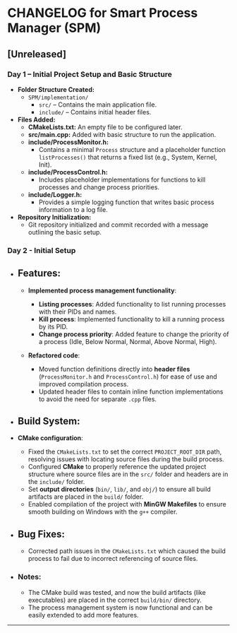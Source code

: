 # CHANGELOG for Smart Process Manager (SPM)

## [Unreleased]

### Day 1 – Initial Project Setup and Basic Structure
- **Folder Structure Created:**  
  - `SPM/implementation/`
    - `src/` – Contains the main application file.
    - `include/` – Contains initial header files.
- **Files Added:**
  - **CMakeLists.txt:** An empty file to be configured later.
  - **src/main.cpp:** Added with basic structure to run the application.
  - **include/ProcessMonitor.h:**  
    - Contains a minimal `Process` structure and a placeholder function `listProcesses()` that returns a fixed list (e.g., System, Kernel, Init).
  - **include/ProcessControl.h:**  
    - Includes placeholder implementations for functions to kill processes and change process priorities.
  - **include/Logger.h:**  
    - Provides a simple logging function that writes basic process information to a log file.
- **Repository Initialization:**  
  - Git repository initialized and commit recorded with a message outlining the basic setup.

### Day 2 - Initial Setup
- ## Features:
  - **Implemented process management functionality**:
    - **Listing processes**: Added functionality to list running processes with their PIDs and names.
    - **Kill process**: Implemented functionality to kill a running process by its PID.
    - **Change process priority**: Added feature to change the priority of a process (Idle, Below Normal, Normal, Above Normal, High).

  - **Refactored code**:
    - Moved function definitions directly into **header files** (`ProcessMonitor.h` and `ProcessControl.h`) for ease of use and improved compilation process.
    - Updated header files to contain inline function implementations to avoid the need for separate `.cpp` files.

 - ## Build System:
  - **CMake configuration**:
    - Fixed the `CMakeLists.txt` to set the correct `PROJECT_ROOT_DIR` path, resolving issues with locating source files during the build process.
    - Configured **CMake** to properly reference the updated project structure where source files are in the `src/` folder and headers are in the `include/` folder.
    - Set **output directories** (`bin/`, `lib/`, and `obj/`) to ensure all build artifacts are placed in the `build/` folder.
    - Enabled compilation of the project with **MinGW Makefiles** to ensure smooth building on Windows with the `g++` compiler.

- ## Bug Fixes:
  - Corrected path issues in the `CMakeLists.txt` which caused the build process to fail due to incorrect referencing of source files.

- ### Notes:
  - The CMake build was tested, and now the build artifacts (like executables) are placed in the correct `build/bin/` directory.
  - The process management system is now functional and can be easily extended to add more features.
---
